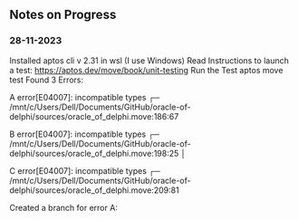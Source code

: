 ## Notes on Progress

### 28-11-2023
Installed aptos cli v 2.31 in wsl (I use Windows)
Read Instructions to launch a test:
https://aptos.dev/move/book/unit-testing
Run the Test aptos move test
Found 3 Errors:

A error[E04007]: incompatible types
    ┌─ /mnt/c/Users/Dell/Documents/GitHub/oracle-of-delphi/sources/oracle_of_delphi.move:186:67

B error[E04007]: incompatible types
    ┌─ /mnt/c/Users/Dell/Documents/GitHub/oracle-of-delphi/sources/oracle_of_delphi.move:198:25
    │

C error[E04007]: incompatible types
    ┌─ /mnt/c/Users/Dell/Documents/GitHub/oracle-of-delphi/sources/oracle_of_delphi.move:209:81


Created a branch for error A:

